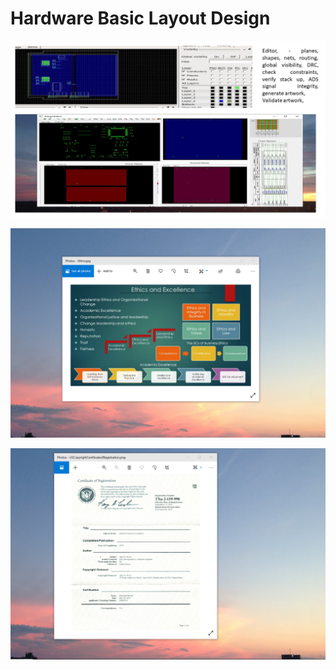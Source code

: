 # Hardware Basic Layout Design

![image](powerplanes.jpg)

![image](EthicsandExcellence.png)

![image](USCopyrightCertificate.png)
